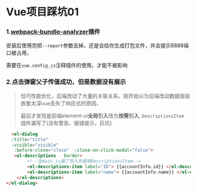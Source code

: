# Vue项目踩坑01

### 1.[webpack-bundle-analyzer](https://github.com/webpack-contrib/webpack-bundle-analyzer)插件

 安装后使用完把`--report`参数去掉，还是会给你生成打包文件，并会提示8888端口被占用，

 需要在`vue.config.js`注释插件的使用，才能不被影响



### 2.点击弹窗父子传值成功，但是数据没有展示

> 恰巧性能优化，后端改动了大量的关联关系，刚开始以为后端改动数据层级嵌套太深vue丢失了响应式的原因，
>
> 最后才发现是前端element-ui**全局引入**改为**按需引入**, `DescriptionsItem `组件漏写了(没有警告、报错提示，巨坑)

```html
  <el-dialog
  :title="title"
  :visible="visible"
   :before-close="close"  :close-on-click-modal="false">    
   <el-descriptions   border>
        <!--在main.js漏了导入并使用DescriptionsItem-->
        <el-descriptions-item label="ID"> {{accountInfo.id}} </el-descriptions-item>
        <el-descriptions-item label="name"> {{accountInfo.name}} </el-descriptions-item>
    </el-descriptions>
</el-dialog>
```

